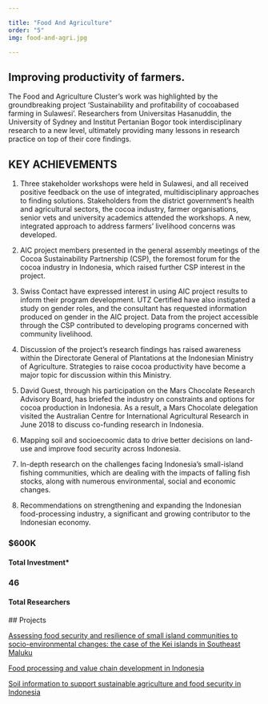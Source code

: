 ```yaml
---

title: "Food And Agriculture"
order: "5"
img: food-and-agri.jpg

---
```

<div id="top-target"></div>

## Improving productivity of farmers.

The Food and Agriculture Cluster’s work was highlighted by the groundbreaking project ‘Sustainability and profitability of cocoabased farming in Sulawesi’. Researchers from Universitas Hasanuddin, the University of Sydney and Institut Pertanian Bogor took interdisciplinary research to a new level, ultimately providing many lessons in research practice on top of their core findings.<!--more-->

## KEY ACHIEVEMENTS 
1. Three stakeholder workshops were held in Sulawesi, and all received positive feedback on the use of integrated, multidisciplinary approaches to finding solutions. Stakeholders from the district government’s health and agricultural sectors, the cocoa industry, farmer organisations, senior vets and university academics attended the workshops. A new, integrated approach to address farmers’ livelihood concerns was developed. 

1. AIC project members presented in the general assembly meetings of the Cocoa Sustainability Partnership (CSP), the foremost forum for the cocoa industry in Indonesia, which raised further CSP interest in the project. 

1. Swiss Contact have expressed interest in using AIC project results to inform their program development. UTZ Certified have also instigated a study on gender roles, and the consultant has requested information produced on gender in the AIC project. Data from the project accessible through the CSP contributed to developing programs concerned with community livelihood. 

1. Discussion of the project’s research findings has raised awareness within the Directorate General of Plantations at the Indonesian Ministry of Agriculture. Strategies to raise cocoa productivity have become a major topic for discussion within this Ministry. 

1. David Guest, through his participation on the Mars Chocolate Research Advisory Board, has briefed the industry on constraints and options for cocoa production in Indonesia. As a result, a Mars Chocolate delegation visited the Australian Centre for International Agricultural Research in June 2018 to discuss co-funding research in Indonesia. 

1. Mapping soil and socioecoomic data to drive better decisions on land-use and improve food security across Indonesia. 

1. In-depth research on the challenges facing Indonesia’s small-island fishing communities, which are dealing with the impacts of falling fish stocks, along with numerous environmental, social and economic changes. 

1. Recommendations on strengthening and expanding the Indonesian food-processing industry, a significant and growing contributor to the Indonesian economy.

### $600K
#### Total Investment*

### 46
#### Total Researchers

<div id="bot-target"></div>
## Projects

[Assessing food security and resilience of small island communities to socio-environmental changes: the case of the Kei islands in Southeast Maluku](https://australiaindonesiacentre.org/projects/assessing-food-security-and-resilience-of-small-island-communities-to-socio-environmental-changes/)

[Food processing and value chain development in Indonesia](https://australiaindonesiacentre.org/projects/food-processing-and-value-chain-development-in-indonesia/)

[Soil information to support sustainable agriculture and food security in Indonesia](https://australiaindonesiacentre.org/projects/soil-information-to-support-sustainable-agriculture-and-food-security-in-indonesia/)
